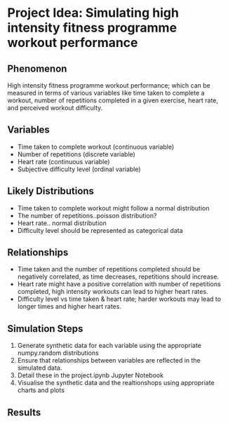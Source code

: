 # Project Idea: Simulating high intensity fitness programme workout performance

## Phenomenon

High intensity fitness programme  workout performance; which can be measured in terms of various variables like time taken to complete a workout, number of repetitions completed in a given exercise, heart rate, and perceived workout difficulty.

## Variables

- Time taken to complete workout (continuous variable)
- Number of repetitions (discrete variable)
- Heart rate (continuous variable)
- Subjective difficulty level (ordinal variable)

## Likely Distributions

- Time taken to complete workout might follow a normal distribution
- The number of repetitions..poisson distribution?
- Heart rate.. normal distribution
- Difficulty level should be represented as categorical data

## Relationships

- Time taken and the number of repetitions completed should be negatively correlated, as time decreases, repetitions should increase.
- Heart rate might have a positive correlation with number of repetitions completed, high intensity workouts can lead to higher heart rates.
- Difficulty level vs time taken & heart rate; harder workouts may lead to longer times and higher heart rates.

## Simulation Steps

1. Generate synthetic data for each variable using the appropriate numpy.random distributions
2. Ensure that relationships between variables are reflected in the simulated data.
3. Detail these in the project.ipynb Jupyter Notebook
4. Visualise the synthetic data and the realtionshops using appropriate charts and plots

## Results
